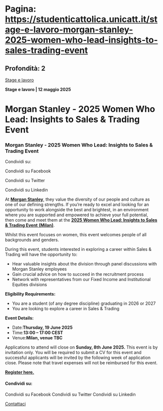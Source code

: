 # Pagina: https://studenticattolica.unicatt.it/stage-e-lavoro-morgan-stanley-2025-women-who-lead-insights-to-sales-trading-event

## Profondità: 2

[Stage e lavoro](avvisi-stage-e-lavoro)


**Stage e lavoro
| 12 maggio 2025**

# Morgan Stanley - 2025 Women Who Lead: Insights to Sales & Trading Event

### Morgan Stanley - 2025 Women Who Lead: Insights to Sales & Trading Event

Condividi su:

Condividi su Facebook

Condividi su Twitter

Condividi su Linkedin

At [**Morgan Stanley**](https://morganstanley.tal.net/vx/lang-en-GB/mobile-0/brand-2/user-1715348/candidate/so/pm/1/pl/2/opp/19399-2025-Women-Who-Lead-Insights-to-Sales-Trading-Event-Milan/en-GB), they value the diversity of our people and culture as one of our defining strengths. If you’re ready to excel and looking for an opportunity to work alongside the best and brightest, in an environment where you are supported and empowered to achieve your full potential, then come and meet them at the [**2025 Women Who Lead: Insights to Sales & Trading Event** **(Milan)**](https://morganstanley.tal.net/vx/lang-en-GB/mobile-0/brand-2/user-1715348/candidate/so/pm/1/pl/2/opp/19399-2025-Women-Who-Lead-Insights-to-Sales-Trading-Event-Milan/en-GB).

Whilst this event focuses on women, this event welcomes people of all backgrounds and genders.

During this event, students interested in exploring a career within Sales & Trading will have the opportunity to:

* Hear valuable insights about the division through panel discussions with Morgan Stanley employees
* Gain crucial advice on how to succeed in the recruitment process
* Network with representatives from our Fixed Income and Institutional Equities divisions

**Eligibility Requirements:**

* You are a student (of any degree discipline) graduating in 2026 or 2027
* You are looking to explore a career in Sales & Trading

**Event Details:**

* Date:**Thursday, 19 June 2025**
* Time:**13:00 – 17:00 CEST**
* Venue:**Milan, venue TBC**

Applications to attend will close on **Sunday, 8th June 2025.** This event is by invitation only. You will be required to submit a CV for this event and successful applicants will be invited by the following week of application close. Please note that travel expenses will not be reimbursed for this event.

[**Register here.**](https://morganstanley.tal.net/vx/lang-en-GB/mobile-0/brand-2/user-1715348/candidate/so/pm/1/pl/2/opp/19399-2025-Women-Who-Lead-Insights-to-Sales-Trading-Event-Milan/en-GB)

#### Condividi su:

Condividi su Facebook
Condividi su Twitter
Condividi su Linkedin

[Contattaci](home-contatti "Contattaci")